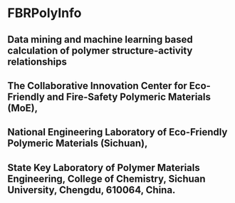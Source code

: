 # FBRPolyInfo
## Data mining and machine learning based calculation of polymer structure-activity relationships
## The Collaborative Innovation Center for Eco-Friendly and Fire-Safety Polymeric Materials (MoE), 
## National Engineering Laboratory of Eco-Friendly Polymeric Materials (Sichuan), 
## State Key Laboratory of Polymer Materials Engineering, College of Chemistry, Sichuan University, Chengdu, 610064, China.
